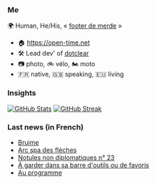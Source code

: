 ### Me

🌍 Human, He/His, « [footer de merde](https://open-time.net/post/2013/07/17/La-veritable-histoire-du-Footer-de-merde-) » 
* 🏠 https://open-time.net 
* 🛠️ Lead dev' of [dotclear](https://git.dotclear.org/dev/dotclear)
* 📷 photo, 🚲 vélo, 🏍️ moto 
* 🇫🇷 native, 🇬🇧 speaking, 🇪🇺 living

### Insights

[![GitHub Stats](https://github-readme-stats-sigma-five.vercel.app/api?username=franck-paul)](https://github.com/franck-paul)
[![GitHub Streak](https://github-readme-streak-stats.herokuapp.com?user=franck-paul)](https://git.io/streak-stats)

### Last news (in French)

<!-- BLOG-POST-LIST:START -->
- [Bruime](https://open-time.net/post/2023/07/28/Bruime)
- [Arc spa des flèches](https://open-time.net/post/2023/07/27/Arc-spa-des-fleches)
- [Notules non diplomatiques n° 23](https://open-time.net/post/2023/07/26/Notules-non-diplomatiques-n-23)
- [À garder dans sa barre d&#39;outils ou de favoris](https://open-time.net/post/2023/07/25/A-garder-dans-sa-barre-d-outils-ou-de-favoris)
- [Au programme](https://open-time.net/post/2023/07/25/Au-programme)
<!-- BLOG-POST-LIST:END -->
